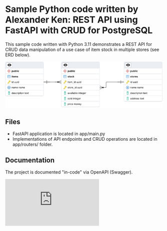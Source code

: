 # Sample Python code written by Alexander Ken: REST API using FastAPI with CRUD for PostgreSQL

This sample code written with Python 3.11 demonstrates a REST API for CRUD data manipulation of a use case of item stock in multiple stores (see ERD below).

![ERD for database schema](https://github.com/compfy-dot-com/Python_API_Sample/blob/master/app/images/TestDatabaseERD.png)


## Files

- FastAPI application is located in app/main.py
- Implementations of API endpoints and CRUD operations are located in app/routers/ folder.

## Documentation

The project is documented "in-code" via OpenAPI (Swagger).

![Swagger docs](https://github.com/compfy-dot-com/Python_API_Sample/blob/master/docs/Swagger/index.html)
